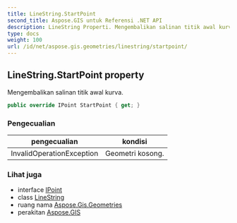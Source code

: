 ```yaml
---
title: LineString.StartPoint
second_title: Aspose.GIS untuk Referensi .NET API
description: LineString Properti. Mengembalikan salinan titik awal kurva.
type: docs
weight: 100
url: /id/net/aspose.gis.geometries/linestring/startpoint/
---
```

## LineString.StartPoint property

Mengembalikan salinan titik awal kurva.

```csharp
public override IPoint StartPoint { get; }
```

### Pengecualian

| pengecualian | kondisi |
| --- | --- |
| InvalidOperationException | Geometri kosong. |

### Lihat juga

* interface [IPoint](../../ipoint/)
* class [LineString](../)
* ruang nama [Aspose.Gis.Geometries](../../linestring/)
* perakitan [Aspose.GIS](../../../)


